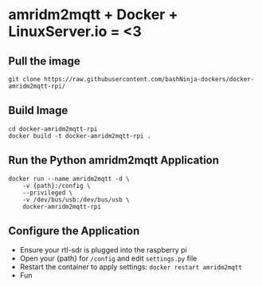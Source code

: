 # amridm2mqtt + Docker + LinuxServer.io = <3

## Pull the image

    git clone https://raw.githubusercontent.com/bashNinja-dockers/docker-amridm2mqtt-rpi/

## Build Image
    
    cd docker-amridm2mqtt-rpi
    docker build -t docker-amridm2mqtt-rpi .

## Run the Python amridm2mqtt Application

    docker run --name amridm2mqtt -d \
        -v {path}:/config \
        --privileged \
        -v /dev/bus/usb:/dev/bus/usb \
        docker-amridm2mqtt-rpi

## Configure the Application

* Ensure your rtl-sdr is plugged into the raspberry pi
* Open your {path} for `/config` and edit `settings.py` file
* Restart the container to apply settings: `docker restart amridm2mqtt`
* Fun
